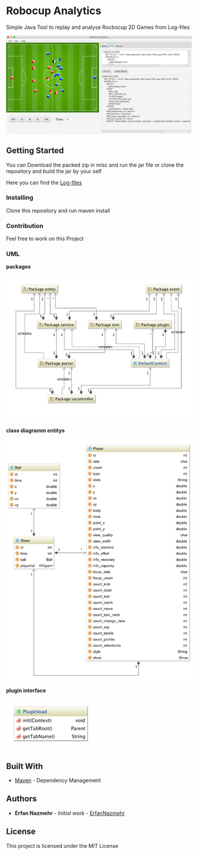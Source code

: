 # Robocup Analytics

Simple Java Tool to replay and analyse Rocbocup 2D Games from Log-files

![alt tag](RobocupAnalytics.png)

## Getting Started

You can Download the packed zip in misc and run the jar file or clone the repository and build the jar by your self

Here you can find the [Log-files](http://chaosscripting.net/files/backup_socsim_robocup_org/2D/log/)

### Installing

Clone this repository and run maven install

### Contribution

Feel free to work on this Project

### UML

**packages**

![alt tag](misc/uml/Module.png)

**class diagramm entitys**

![alt tag](misc/uml/entitys.png)

**plugin interface**

<img src="misc/uml/pluginInterface.png" width="250">

## Built With

* [Maven](https://maven.apache.org/) - Dependency Management

## Authors

* **Erfan Nazmehr** - *Initial work* - [ErfanNazmehr](https://github.com/illiano)

## License

This project is licensed under the MIT License
